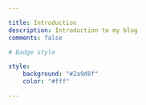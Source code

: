 ```yaml
---

title: Introduction 
description: Introduction to my blog
comments: false

# Badge style

style:
    background: "#2a9d8f"
    color: "#fff"

---
```

